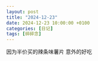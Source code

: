 ```yaml
---
layout: post
title: "2024-12-23"
date: 2024-12-23 10:00:00 +0100
categories: [日记]
tags: [碎碎念]
---
```


因为半价买的辣条味薯片 意外的好吃
